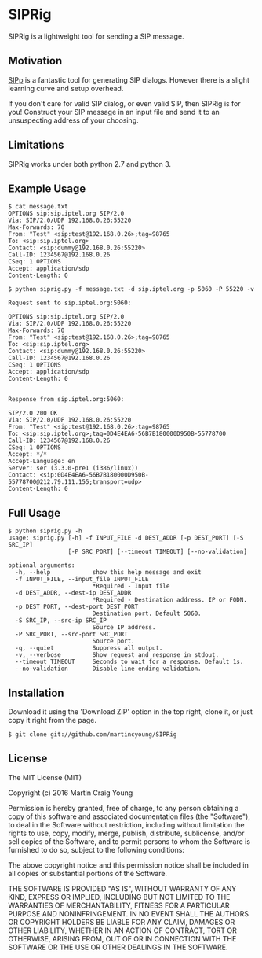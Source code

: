 # SIPRig

SIPRig is a lightweight tool for sending a SIP message.

## Motivation

[SIPp](http://sipp.sourceforge.net) is a fantastic tool for generating SIP dialogs.  However there is a slight learning curve and setup overhead.

If you don't care for valid SIP dialog, or even valid SIP, then SIPRig is for you!  Construct your SIP message in an input file and send it to an unsuspecting address of your choosing.

## Limitations

SIPRig works under both python 2.7 and python 3.

## Example Usage

    $ cat message.txt 
    OPTIONS sip:sip.iptel.org SIP/2.0
    Via: SIP/2.0/UDP 192.168.0.26:55220
    Max-Forwards: 70
    From: "Test" <sip:test@192.168.0.26>;tag=98765
    To: <sip:sip.iptel.org>
    Contact: <sip:dummy@192.168.0.26:55220>
    Call-ID: 1234567@192.168.0.26
    CSeq: 1 OPTIONS
    Accept: application/sdp
    Content-Length: 0

    $ python siprig.py -f message.txt -d sip.iptel.org -p 5060 -P 55220 -v

    Request sent to sip.iptel.org:5060:

    OPTIONS sip:sip.iptel.org SIP/2.0
    Via: SIP/2.0/UDP 192.168.0.26:55220
    Max-Forwards: 70
    From: "Test" <sip:test@192.168.0.26>;tag=98765
    To: <sip:sip.iptel.org>
    Contact: <sip:dummy@192.168.0.26:55220>
    Call-ID: 1234567@192.168.0.26
    CSeq: 1 OPTIONS
    Accept: application/sdp
    Content-Length: 0


    Response from sip.iptel.org:5060:

    SIP/2.0 200 OK
    Via: SIP/2.0/UDP 192.168.0.26:55220
    From: "Test" <sip:test@192.168.0.26>;tag=98765
    To: <sip:sip.iptel.org>;tag=0D4E4EA6-56B7B180000D950B-55778700
    Call-ID: 1234567@192.168.0.26
    CSeq: 1 OPTIONS
    Accept: */*
    Accept-Language: en
    Server: ser (3.3.0-pre1 (i386/linux))
    Contact: <sip:0D4E4EA6-56B7B180000D950B-55778700@212.79.111.155;transport=udp>
    Content-Length: 0

## Full Usage

    $ python siprig.py -h
    usage: siprig.py [-h] -f INPUT_FILE -d DEST_ADDR [-p DEST_PORT] [-S SRC_IP]
                     [-P SRC_PORT] [--timeout TIMEOUT] [--no-validation]

    optional arguments:
      -h, --help            show this help message and exit
      -f INPUT_FILE, --input_file INPUT_FILE
                            *Required - Input file
      -d DEST_ADDR, --dest-ip DEST_ADDR
                            *Required - Destination address. IP or FQDN.
      -p DEST_PORT, --dest-port DEST_PORT
                            Destination port. Default 5060.
      -S SRC_IP, --src-ip SRC_IP
                            Source IP address.
      -P SRC_PORT, --src-port SRC_PORT
                            Source port.
      -q, --quiet           Suppress all output.
      -v, --verbose         Show request and response in stdout.
      --timeout TIMEOUT     Seconds to wait for a response. Default 1s.
      --no-validation       Disable line ending validation.

## Installation

Download it using the 'Download ZIP' option in the top right, clone it, or just copy it right from the page.

    $ git clone git://github.com/martincyoung/SIPRig

## License

The MIT License (MIT)

Copyright (c) 2016 Martin Craig Young

Permission is hereby granted, free of charge, to any person obtaining a copy
of this software and associated documentation files (the "Software"), to deal
in the Software without restriction, including without limitation the rights
to use, copy, modify, merge, publish, distribute, sublicense, and/or sell
copies of the Software, and to permit persons to whom the Software is
furnished to do so, subject to the following conditions:

The above copyright notice and this permission notice shall be included in all
copies or substantial portions of the Software.

THE SOFTWARE IS PROVIDED "AS IS", WITHOUT WARRANTY OF ANY KIND, EXPRESS OR
IMPLIED, INCLUDING BUT NOT LIMITED TO THE WARRANTIES OF MERCHANTABILITY,
FITNESS FOR A PARTICULAR PURPOSE AND NONINFRINGEMENT. IN NO EVENT SHALL THE
AUTHORS OR COPYRIGHT HOLDERS BE LIABLE FOR ANY CLAIM, DAMAGES OR OTHER
LIABILITY, WHETHER IN AN ACTION OF CONTRACT, TORT OR OTHERWISE, ARISING FROM,
OUT OF OR IN CONNECTION WITH THE SOFTWARE OR THE USE OR OTHER DEALINGS IN THE
SOFTWARE.
